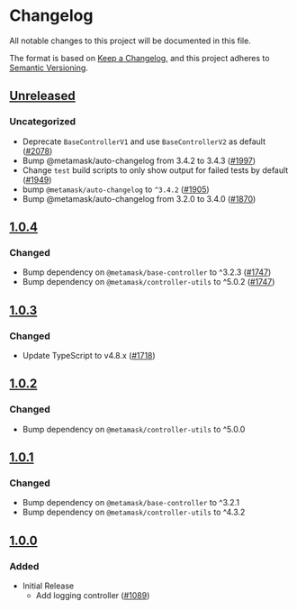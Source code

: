 # Changelog
All notable changes to this project will be documented in this file.

The format is based on [Keep a Changelog](https://keepachangelog.com/en/1.0.0/),
and this project adheres to [Semantic Versioning](https://semver.org/spec/v2.0.0.html).

## [Unreleased]
### Uncategorized
- Deprecate `BaseControllerV1` and use `BaseControllerV2` as default ([#2078](https://github.com/MetaMask/core/pull/2078))
- Bump @metamask/auto-changelog from 3.4.2 to 3.4.3 ([#1997](https://github.com/MetaMask/core/pull/1997))
- Change `test` build scripts to only show output for failed tests by default ([#1949](https://github.com/MetaMask/core/pull/1949))
- bump `@metamask/auto-changelog` to `^3.4.2` ([#1905](https://github.com/MetaMask/core/pull/1905))
- Bump @metamask/auto-changelog from 3.2.0 to 3.4.0 ([#1870](https://github.com/MetaMask/core/pull/1870))

## [1.0.4]
### Changed
- Bump dependency on `@metamask/base-controller` to ^3.2.3 ([#1747](https://github.com/MetaMask/core/pull/1747))
- Bump dependency on `@metamask/controller-utils` to ^5.0.2 ([#1747](https://github.com/MetaMask/core/pull/1747))

## [1.0.3]
### Changed
- Update TypeScript to v4.8.x ([#1718](https://github.com/MetaMask/core/pull/1718))

## [1.0.2]
### Changed
- Bump dependency on `@metamask/controller-utils` to ^5.0.0

## [1.0.1]
### Changed
- Bump dependency on `@metamask/base-controller` to ^3.2.1
- Bump dependency on `@metamask/controller-utils` to ^4.3.2

## [1.0.0]
### Added
- Initial Release
  - Add logging controller ([#1089](https://github.com/MetaMask/core.git/pull/1089))

[Unreleased]: https://github.com/MetaMask/core/compare/@metamask/logging-controller@1.0.4...HEAD
[1.0.4]: https://github.com/MetaMask/core/compare/@metamask/logging-controller@1.0.3...@metamask/logging-controller@1.0.4
[1.0.3]: https://github.com/MetaMask/core/compare/@metamask/logging-controller@1.0.2...@metamask/logging-controller@1.0.3
[1.0.2]: https://github.com/MetaMask/core/compare/@metamask/logging-controller@1.0.1...@metamask/logging-controller@1.0.2
[1.0.1]: https://github.com/MetaMask/core/compare/@metamask/logging-controller@1.0.0...@metamask/logging-controller@1.0.1
[1.0.0]: https://github.com/MetaMask/core/releases/tag/@metamask/logging-controller@1.0.0
